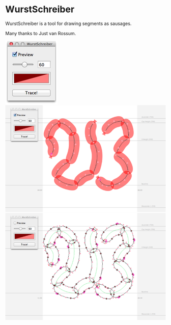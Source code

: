 WurstSchreiber
==================

WurstSchreiber is a tool for drawing segments as sausages.

Many thanks to Just van Rossum.

![UI](UI.png "RoboFontExtension")
![Preview](preview.png "Preview")
![Trace](trace.png "Trace")
